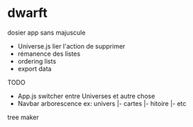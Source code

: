 # dwarft

dosier app sans majuscule

- Universe.js lier l'action de supprimer
- rémanence des listes
- ordering lists
- export data

TODO
- App.js switcher entre Universes et autre chose
- Navbar arborescence ex: 
  univers
    |- cartes
    |- hitoire
    |- etc

tree maker